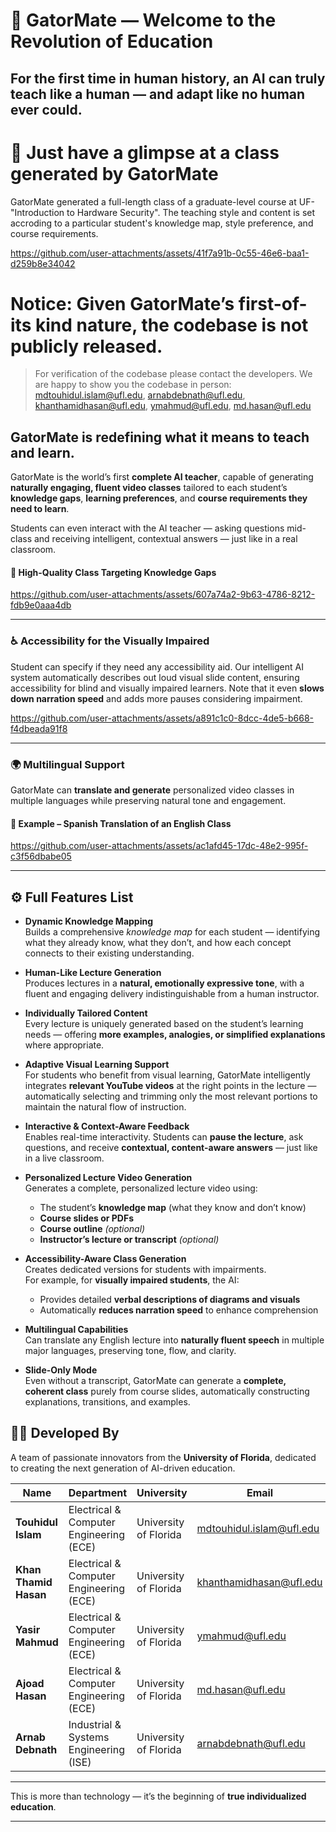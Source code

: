 # 🐊 GatorMate — Welcome to the Revolution of Education
## For the first time in human history, an AI can truly **teach like a human — and adapt like no human ever could**.

# 🎥 Just have a glimpse at a class generated by GatorMate  
GatorMate generated a full-length class of a graduate-level course at UF- "Introduction to Hardware Security". The teaching style and content is set accroding to a particular student's knowledge map, style preference, and course requirements.

https://github.com/user-attachments/assets/41f7a91b-0c55-46e6-baa1-d259b8e34042  

# **Notice:** Given GatorMate’s first-of-its kind nature, the codebase is **not publicly released**.
> For verification of the codebase please contact the developers. We are happy to show you the codebase in person: mdtouhidul.islam@ufl.edu, arnabdebnath@ufl.edu, khanthamidhasan@ufl.edu, ymahmud@ufl.edu, md.hasan@ufl.edu

## **GatorMate** is redefining what it means to teach and learn.  

GatorMate is the world’s first **complete AI teacher**, capable of generating **naturally engaging, fluent video classes** tailored to each student’s **knowledge gaps**, **learning preferences**, and **course requirements they need to learn**.

Students can even interact with the AI teacher — asking questions mid-class and receiving intelligent, contextual answers — just like in a real classroom.

#### 🎥 High-Quality Class Targeting Knowledge Gaps  
https://github.com/user-attachments/assets/607a74a2-9b63-4786-8212-fdb9e0aaa4db  

---

### ♿ Accessibility for the Visually Impaired  
Student can specify if they need any accessibility aid. Our intelligent AI system automatically describes out loud visual slide content, ensuring accessibility for blind and visually impaired learners. Note that it even **slows down narration speed** and adds more pauses considering impairment.
 
https://github.com/user-attachments/assets/a891c1c0-8dcc-4de5-b668-f4dbeada91f8  

---

### 🌍 Multilingual Support  
GatorMate can **translate and generate** personalized video classes in multiple languages while preserving natural tone and engagement.

#### 🎥 Example – Spanish Translation of an English Class  
https://github.com/user-attachments/assets/ac1afd45-17dc-48e2-995f-c3f56dbabe05  

---
## ⚙️ Full Features List

- **Dynamic Knowledge Mapping**  
  Builds a comprehensive *knowledge map* for each student — identifying what they already know, what they don’t, and how each concept connects to their existing understanding.

- **Human-Like Lecture Generation**  
  Produces lectures in a **natural, emotionally expressive tone**, with a fluent and engaging delivery indistinguishable from a human instructor.

- **Individually Tailored Content**  
  Every lecture is uniquely generated based on the student’s learning needs — offering **more examples, analogies, or simplified explanations** where appropriate.

- **Adaptive Visual Learning Support**  
  For students who benefit from visual learning, GatorMate intelligently integrates **relevant YouTube videos** at the right points in the lecture — automatically selecting and trimming only the most relevant portions to maintain the natural flow of instruction.

- **Interactive & Context-Aware Feedback**  
  Enables real-time interactivity. Students can **pause the lecture**, ask questions, and receive **contextual, content-aware answers** — just like in a live classroom.

- **Personalized Lecture Video Generation**  
  Generates a complete, personalized lecture video using:
  - The student’s **knowledge map** (what they know and don’t know)  
  - **Course slides or PDFs**  
  - **Course outline** *(optional)*  
  - **Instructor’s lecture or transcript** *(optional)*  

- **Accessibility-Aware Class Generation**  
  Creates dedicated versions for students with impairments.  
  For example, for **visually impaired students**, the AI:
  - Provides detailed **verbal descriptions of diagrams and visuals**  
  - Automatically **reduces narration speed** to enhance comprehension  

- **Multilingual Capabilities**  
  Can translate any English lecture into **naturally fluent speech** in multiple major languages, preserving tone, flow, and clarity.

- **Slide-Only Mode**  
  Even without a transcript, GatorMate can generate a **complete, coherent class** purely from course slides, automatically constructing explanations, transitions, and examples.



## 👩‍💻 Developed By

A team of passionate innovators from the **University of Florida**, dedicated to creating the next generation of AI-driven education.

| Name | Department | University | Email |
|------|-------------|-------------|--------|
| **Touhidul Islam** | Electrical & Computer Engineering (ECE) | University of Florida | [mdtouhidul.islam@ufl.edu](mailto:mdtouhidul.islam@ufl.edu) |
| **Khan Thamid Hasan** | Electrical & Computer Engineering (ECE) | University of Florida | [khanthamidhasan@ufl.edu](mailto:khanthamidhasan@ufl.edu) |
| **Yasir Mahmud** | Electrical & Computer Engineering (ECE) | University of Florida | [ymahmud@ufl.edu](mailto:ymahmud@ufl.edu) |
| **Ajoad Hasan** | Electrical & Computer Engineering (ECE) | University of Florida | [md.hasan@ufl.edu](mailto:md.hasan@ufl.edu) |
| **Arnab Debnath** | Industrial & Systems Engineering (ISE) | University of Florida | [arnabdebnath@ufl.edu](mailto:arnabdebnath@ufl.edu) |

---

This is more than technology — it’s the beginning of **true individualized education**.

---






